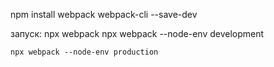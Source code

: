 npm install webpack webpack-cli --save-dev

запуск: 
    npx webpack
    npx webpack --node-env development

    npx webpack --node-env production

